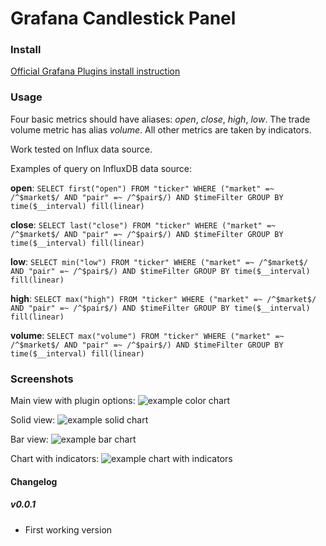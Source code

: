 # Grafana Candlestick Panel

### Install

[Official Grafana Plugins install instruction](http://docs.grafana.org/plugins/installation/#installing-plugins-manually)

### Usage

Four basic metrics should have aliases: *open*, *close*, *high*, *low*. The trade volume metric has alias *volume*. All other metrics are taken by indicators.

Work tested on Influx data source.

Examples of query on InfluxDB data source:

**open**: `SELECT first("open") FROM "ticker" WHERE ("market" =~ /^$market$/ AND "pair" =~ /^$pair$/) AND $timeFilter GROUP BY time($__interval) fill(linear)`

**close**: `SELECT last("close") FROM "ticker" WHERE ("market" =~ /^$market$/ AND "pair" =~ /^$pair$/) AND $timeFilter GROUP BY time($__interval) fill(linear)`

**low**: `SELECT min("low") FROM "ticker" WHERE ("market" =~ /^$market$/ AND "pair" =~ /^$pair$/) AND $timeFilter GROUP BY time($__interval) fill(linear)`

**high**: `SELECT max("high") FROM "ticker" WHERE ("market" =~ /^$market$/ AND "pair" =~ /^$pair$/) AND $timeFilter GROUP BY time($__interval) fill(linear)`

**volume**: `SELECT max("volume") FROM "ticker" WHERE ("market" =~ /^$market$/ AND "pair" =~ /^$pair$/) AND $timeFilter GROUP BY time($__interval) fill(linear)`

### Screenshots

Main view with plugin options:
![example color chart](screenshots/color.jpg)

Solid view:
![example solid chart](screenshots/solid.jpg)

Bar view:
![example bar chart](screenshots/bar.jpg)

Chart with indicators:
![example chart with indicators](screenshots/ema.jpg)

#### Changelog

##### v0.0.1

- First working version
